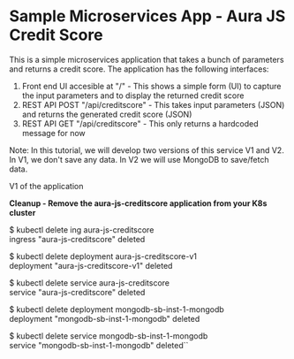 

# Sample Microservices App - Aura JS Credit Score

This is a simple microservices application that takes a bunch of parameters and returns a credit score. The application has the following interfaces:

1. Front end UI accesible at "/" - This shows a simple form (UI) to capture the input parameters and to display the returned credit score
2. REST API POST "/api/creditscore" - This takes input parameters (JSON) and returns the generated credit score (JSON)
3. REST API GET "/api/creditscore" - This only returns a hardcoded message for now

Note: In this tutorial, we will develop two versions of this service V1 and V2. In V1, we don't save any data. In V2 we will use MongoDB to save/fetch data.

V1 of the application

**Cleanup - Remove the aura-js-creditscore application from your K8s cluster**

$ kubectl delete ing aura-js-creditscore  
ingress "aura-js-creditscore" deleted

$ kubectl delete deployment aura-js-creditscore-v1  
deployment "aura-js-creditscore-v1" deleted

$ kubectl delete service aura-js-creditscore  
service "aura-js-creditscore" deleted



$ kubectl delete deployment mongodb-sb-inst-1-mongodb  
deployment "mongodb-sb-inst-1-mongodb" deleted

$ kubectl delete service mongodb-sb-inst-1-mongodb  
service "mongodb-sb-inst-1-mongodb" deleted``




